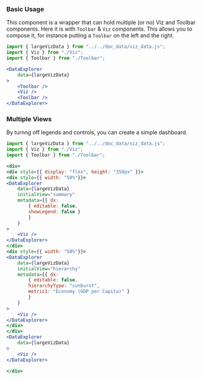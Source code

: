 ### Basic Usage
This component is a wrapper that can hold multiple (or no) Viz and Toolbar components. Here it is with `Toolbar` & `Viz` components. This allows you to compose it, for instance putting a `Toolbar` on the left and the right.

```jsx
import { largeVizData } from "../../doc_data/viz_data.js";
import { Viz } from "./Viz";
import { Toolbar } from "./Toolbar";

<DataExplorer
    data={largeVizData}
>
    <Toolbar />
    <Viz />
    <Toolbar />
</DataExplorer>
```

### Multiple Views
By turnng off legends and controls, you can create a simple dashboard.

```jsx
import { largeVizData } from "../../doc_data/viz_data.js";
import { Viz } from "./Viz";
import { Toolbar } from "./Toolbar";

<div>
<div style={{ display: "flex", height: "350px" }}>
<div style={{ width: "50%"}}>
<DataExplorer
    data={largeVizData}
    initialView="summary"
    metadata={{ dx: 
        { editable: false,
        showLegend: false }
        }
    }
>
    <Viz />
</DataExplorer>
</div>
<div style={{ width: "50%"}}>
<DataExplorer
    data={largeVizData}
    initialView="hierarchy"
    metadata={{ dx: 
        { editable: false,
        hierarchyType: "sunburst",
        metric1: "Economy (GDP per Capita)" }
        }
    }
>
    <Viz />
</DataExplorer>
</div>
</div>
<DataExplorer
    data={largeVizData}
>
    <Viz />
</DataExplorer>

</div>
```
